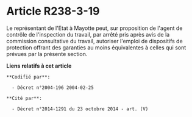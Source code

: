 # Article R238-3-19

Le représentant de l'Etat à Mayotte peut, sur proposition de l'agent de contrôle de l'inspection du travail, par arrêté pris
après avis de la commission consultative du travail, autoriser l'emploi de dispositifs de protection offrant des garanties au
moins équivalentes à celles qui sont prévues par la présente section.

**Liens relatifs à cet article**

	**Codifié par**:

	  - Décret n°2004-196 2004-02-25

	**Cité par**:

	  - Décret n°2014-1291 du 23 octobre 2014 - art. (V)
